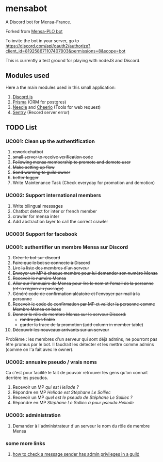 # mensabot

A Discord bot for Mensa-France.

Forked from [Mensa-PLO bot](https://github.com/slesolliec/mensabot)

To invite the bot in your server, go to 
https://discord.com/api/oauth2/authorize?client_id=819258671107407903&permissions=8&scope=bot

This is currently a test ground for playing with nodeJS and Discord.


## Modules used

Here a the main modules used in this small application:

1. [Discord.js](https://discord.js.org/)
1. [Prisma](https://www.prisma.io/) (ORM for postgres)
1. [Needle](https://www.npmjs.com/package/needle) and [Cheerio](https://www.npmjs.com/package/cheerio) (Tools for web request)
1. [Sentry](https://sentry.io/welcome/) (Record server error)

## TODO List

### UC001: Clean up the authentification
1. ~~rework chatbot~~
1. ~~small server to receive verification code~~
1. ~~Following mensa membership to promote and demote user~~
1. ~~Make setting up flow~~
1. ~~Send warning to guild owner~~
1. ~~better logger~~
1. Write Maintenance Task (Check everyday for promotion and demotion)
### UC002: Support international members
1. Write bilingual messages
1. Chatbot detect for inter or french member
1. crawler for mensa inter
1. Add abstraction layer to call the correct crawler

### UC003! Support for facebook
### UC001: authentifier un membre Mensa sur Discord

1. ~~Créer le bot sur discord~~
1. ~~Faire que le bot se connecte à Discord~~
1. ~~Lire la liste des membres d'un serveur~~
1. ~~Envoyer un MP à chaque membre pour lui demander son numéro Mensa~~
1. ~~Recevoir le numéro Mensa~~
1. ~~Aller sur l'annuaire de Mensa pour lire le nom et l'email de la personne (et sa région au passage)~~
1. ~~Généré code de confirmation aléatoire et l'envoyer par mail à la personne~~
1. ~~Recevoir le code de confirmation par MP et valider la personne comme Membre Mensa en base~~
1. ~~Donner le rôle de membre Mensa sur le serveur Discord:~~
    - ~~rendre plus fiable~~
    - ~~garder la trace de la promotion (add column in member table)~~
1. ~~Découvrir les nouveaux arrivants sur un serveur~~

Problème : les membres d'un serveur qui sont déjà admins, ne pourront pas être promus par le bot.
Il faudrait les détecter et les mettre comme admins (comme on l'a fait avec le owner).

### UC002: annuaire pseudo / vrais noms

Ca c'est pour facilité le fait de pouvoir retrouver les gens qu'on connait derrière les pseudos.

1. Recevoir un MP _qui est Heliode ?_
1. Répondre en MP _Heliode est Stéphane Le Solliec_
1. Recevoir un MP _quel est le pseudo de Stéphane Le Solliec ?_
1. Répondre en MP _Stéphane Le Solliec a pour pseudo Heliode_

### UC003: administration 

1. Demander à l'administrateur d'un serveur le nom du rôle de membre Mensa


### some more links

1. [how to check a message sender has admin privileges in a guild](https://stackoverflow.com/questions/56926998/how-can-i-check-if-the-message-author-has-an-admin-role-using-discord-js)



